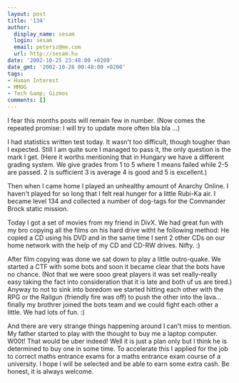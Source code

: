 ```yaml
---
layout: post
title: '134'
author:
  display_name: sesam
  login: sesam
  email: petersz@me.com
  url: http://sesam.hu
date: '2002-10-25 23:48:00 +0200'
date_gmt: '2002-10-26 00:48:00 +0200'
tags:
- Human Interest
- MMOG
- Tech &amp; Gizmos
comments: []
---
```


I fear this months posts will remain few in number. (Now comes the repeated promise: I will try to update more often bla bla ...)

I had statistics written test today. It wasn't too difficult, though tougher than I expected. Still I am quite sure I managed to pass it, the only question is the mark I get. (Here it worths mentioning that in Hungary we have a different grading system. We give grades from 1 to 5 where 1 means failed while 2-5 are passed. 2 is sufficient 3 is average 4 is good and 5 is excellent.)

Then when I came home I played an unhealthy amount of Anarchy Online. I haven't played for so long that I felt real hunger for a little Rubi-Ka air. I became level 134 and collected a number of dog-tags for the Commander Brock static mission.

Today I got a set of movies from my friend in DivX. We had great fun with my bro copying all the films on his hard drive witht he following method: He copied a CD using his DVD and in the same time I sent 2 other CDs on our home network with the help of my CD and CD-RW drives. Nifty. :)

After film copying was done we sat down to play a little outro-quake. We started a CTF with some bots and soon it became clear that the bots have no chance. (Not that we were sooo great players it was set really-really easy taking the fact into consideration that it is late and both uf us are tired.) Anyway to not to sink into boredom we started hitting each other with the RPG or the Railgun (friendly fire was off) to push the other into the lava... finally my brothrer joined the bots team and we could fight each other a little. We had lots of fun. :)

And there are very strange things happening around I can't miss to mention. My father started to play with the thought to buy me a laptop computer. W00t! That would be uber indeed! Well it is just a plan only but I think he is determined to buy one in some time. To accelerate this I applied for the job to correct maths entrance exams for a maths entrance exam course of a university. I hope I will be selected and be able to earn some extra cash. Be honest, it is always welcome.
